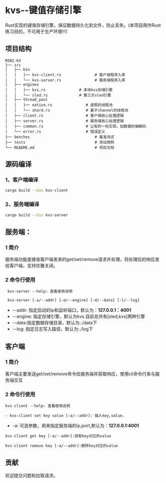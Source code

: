# kvs--键值存储引擎
Rust实现的键值存储引擎，保证数据持久化到文件，防止丢失。(本项目用作Rust练习目的，不可用于生产环境!!!)

## 项目结构

```
MINI-KV
├── src
│   ├── bin
│   │   ├── kvs-client.rs               # 客户端程序入库
│   │   └── kvs-server.rs               # 服务端程序入库
│   ├── engines
│   │   ├── kvs.rs               # 本地kvs存储引擎
│   │   └── sled.rs              # 第三方sled引擎
│   ├── thread_pool
│   │   ├── native.rs               # 虚假的线程池
│   │   └── shard.rs                # 基于channel的线程池
│   ├── client.rs                   # 客户端核心处理逻辑
│   ├── server.rs                   # 服务端核心处理逻辑
│   ├── common.rs                   # 公有的一些实现，如数据的编解码
│   └── error.rs                    # 错误定义
├── benches                             # 基准测试
├── tests                               # 测试用例
└── README.md                           # 项目文档
```

## 源码编译
### 1、客户端编译
```sh
cargo build --bin kvs-client
```
### 2、服务端编译
```sh
cargo build --bin kvs-server
```  

## 服务端：
### 1 简介 
服务端功能是接收客户端发来的get/set/remove请求并处理，将处理后的响应发给客户端，支持优雅关闭。

### 2 命令行使用 
```
 kvs-server --help: 查看使用说明 
```
```
 kvs-server [-a/--addr] [-e/--engine] [-d/--data] [-l/--log]
``` 
- --addr: 指定启动的ip和监听端口，默认为：**127.0.0.1：4001**  
- --engine: 指定存储引擎，默认为kvs.目前总共有[sled,kvs]两种引擎
- --data:指定数据存储目录，默认为:./data下
- --log: 指定日志写入路径，默认为:./log下

## 客户端
### 1 简介

客户端主要发送get/set/remove命令给服务端并获取响应，使用cli命令行来与服务端交互  

### 2 命令行使用
```
kvs-client --help: 查看使用说明 
```
```
- kvs-client set key value [-a/--addr]: 插入key,value.  
```
- -a: 可选参数，用来指定服务端的ip,port,默认为：**127.0.0.1:4001**  
```
kvs-client get key [-a/--addr]:获取key对应的value  
```
```
kvs-client remove key [-a/--addr]:删除key对应的value
```

## 贡献

欢迎提交问题和拉取请求。